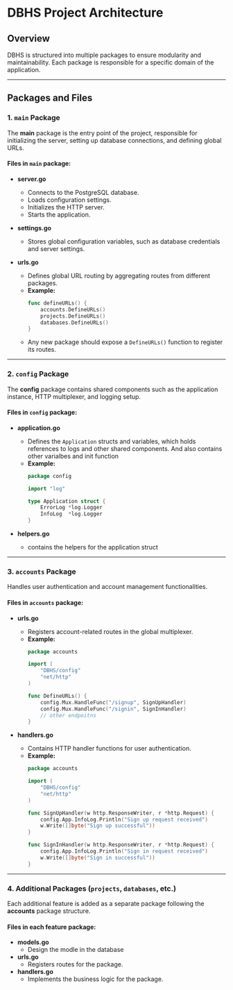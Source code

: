 # DBHS Project Architecture

## Overview
DBHS is structured into multiple packages to ensure modularity and maintainability. Each package is responsible for a specific domain of the application.

---

## Packages and Files

### 1. `main` Package
The **main** package is the entry point of the project, responsible for initializing the server, setting up database connections, and defining global URLs.

#### **Files in `main` package**:
- **server.go**
    - Connects to the PostgreSQL database.
    - Loads configuration settings.
    - Initializes the HTTP server.
    - Starts the application.

- **settings.go**
    - Stores global configuration variables, such as database credentials and server settings.

- **urls.go**
    - Defines global URL routing by aggregating routes from different packages.
    - **Example:**
      ```go
      func defineURLs() {
          accounts.DefineURLs()
          projects.DefineURLs()
          databases.DefineURLs()
      }
      ```
    - Any new package should expose a `DefineURLs()` function to register its routes.

---

### 2. `config` Package
The **config** package contains shared components such as the application instance, HTTP multiplexer, and logging setup.

#### **Files in `config` package**:
- **application.go**
    - Defines the `Application` structs and variables, which holds references to logs and other shared components. And also contains other varialbes and init function
    - **Example:**
      ```go
      package config
  
      import "log"
  
      type Application struct {
          ErrorLog *log.Logger
          InfoLog  *log.Logger
      }
      ```

- **helpers.go**
    - contains the helpers for the application struct

---

### 3. `accounts` Package
Handles user authentication and account management functionalities.

#### **Files in `accounts` package**:
- **urls.go**
    - Registers account-related routes in the global multiplexer.
    - **Example:**
      ```go
      package accounts
  
      import (
          "DBHS/config"
          "net/http"
      )
  
      func DefineURLs() {
          config.Mux.HandleFunc("/signup", SignUpHandler)
          config.Mux.HandleFunc("/signin", SignInHandler)
          // other endpoitns
      }
      ```

- **handlers.go**
    - Contains HTTP handler functions for user authentication.
    - **Example:**
      ```go
      package accounts
  
      import (
          "DBHS/config"
          "net/http"
      )
  
      func SignUpHandler(w http.ResponseWriter, r *http.Request) {
          config.App.InfoLog.Println("Sign up request received")
          w.Write([]byte("Sign up successful"))
      }
  
      func SignInHandler(w http.ResponseWriter, r *http.Request) {
          config.App.InfoLog.Println("Sign in request received")
          w.Write([]byte("Sign in successful"))
      }
      ```

---

### 4. Additional Packages (`projects`, `databases`, etc.)
Each additional feature is added as a separate package following the **accounts** package structure.

#### **Files in each feature package**:
- **models.go**
    - Design the modle in the database
- **urls.go**
    - Registers routes for the package.
- **handlers.go**
    - Implements the business logic for the package.